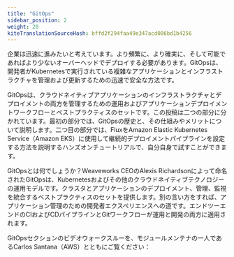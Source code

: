 ```yaml
---
title: "GitOps"
sidebar_position: 2
weight: 20
kiteTranslationSourceHash: bffd2f294faa49e347acd006bd1b4256
---
```


企業は迅速に進みたいと考えています。より頻繁に、より確実に、そして可能であればより少ないオーバーヘッドでデプロイする必要があります。GitOpsは、開発者がKubernetesで実行されている複雑なアプリケーションとインフラストラクチャを管理および更新するための迅速で安全な方法です。

GitOpsは、クラウドネイティブアプリケーションのインフラストラクチャとデプロイメントの両方を管理するための運用およびアプリケーションデプロイメントワークフローとベストプラクティスのセットです。この投稿は二つの部分に分かれています。最初の部分では、GitOpsの歴史と、その仕組みやメリットについて説明します。二つ目の部分では、FluxをAmazon Elastic Kubernetes Service（Amazon EKS）に使用して継続的デプロイメントパイプラインを設定する方法を説明するハンズオンチュートリアルで、自分自身で試すことができます。

GitOpsとは何でしょうか？Weaveworks CEOのAlexis Richardsonによって命名されたGitOpsは、Kubernetesおよびその他のクラウドネイティブテクノロジーの運用モデルです。クラスタとアプリケーションのデプロイメント、管理、監視を統合するベストプラクティスのセットを提供します。別の言い方をすれば、アプリケーション管理のための開発者エクスペリエンスへの道です。エンドツーエンドのCIおよびCDパイプラインとGitワークフローが運用と開発の両方に適用されます。

GitOpsセクションのビデオウォークスルーを、モジュールメンテナの一人であるCarlos Santana（AWS）とともにご覧ください：

<ReactPlayer controls src="https://www.youtube-nocookie.com/embed/dONzzCc0oHo" width={640} height={360} /> <br />
